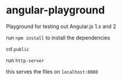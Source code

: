 # angular-playground
Playground for testing out Angular.js 1.x and 2

run `npm install` to install the dependencies

cd  `public`

run `http-server`

this serves the files on `localhost:8080`
